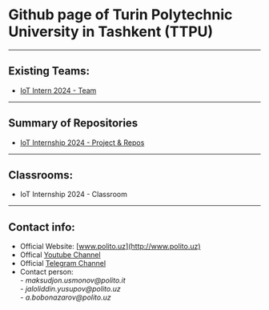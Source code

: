 # Github page of Turin Polytechnic University in Tashkent (TTPU)

---------------------------------------------------------------------------------------
## Existing Teams:

- [IoT Intern 2024 - Team](https://github.com/orgs/ttpu/teams/iot-intern-2024)

---------------------------------------------------------------------------------------
## Summary of Repositories

- [IoT Internship 2024 - Project & Repos]()

---------------------------------------------------------------------------------------
## Classrooms:

- IoT Internship 2024 - Classroom

---------------------------------------------------------------------------------------
## Contact info:
- Official Website: [www.polito.uz](http://www.polito.uz)
- Offical [Youtube Channel](https://www.youtube.com/@TurinPolytechnicUniversity)
- Official [Telegram Channel](https://t.me/polito_uz)
- Contact person:\
              - _maksudjon.usmonov@polito.it_\
              - _jaloliddin.yusupov@polito.uz_\
              - _a.bobonazarov@polito.uz_
